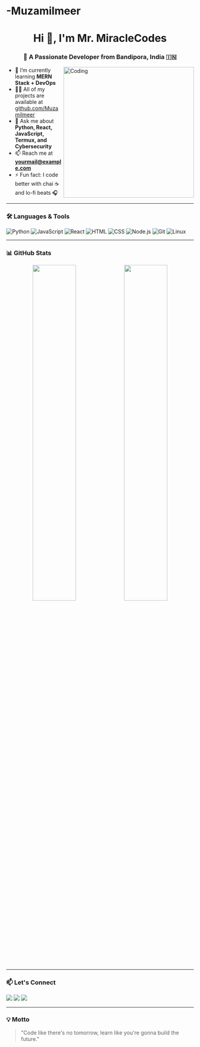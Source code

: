 # -Muzamilmeer
<h1 align="center">Hi 👋, I'm Mr. MiracleCodes</h1>
<h3 align="center">🚀 A Passionate Developer from Bandipora, India 🇮🇳</h3>

<img align="right" alt="Coding" width="350" src="https://media.giphy.com/media/qgQUggAC3Pfv687qPC/giphy.gif">

- 🌱 I’m currently learning **MERN Stack + DevOps**
- 👨‍💻 All of my projects are available at [github.com/Muzamilmeer](https://github.com/Muzamilmeer)
- 💬 Ask me about **Python, React, JavaScript, Termux, and Cybersecurity**
- 📫 Reach me at **yourmail@example.com**
- ⚡ Fun fact: I code better with chai ☕ and lo-fi beats 🎧

---

### 🛠️ Languages & Tools
![Python](https://img.shields.io/badge/-Python-05122A?style=flat&logo=python)
![JavaScript](https://img.shields.io/badge/-JavaScript-05122A?style=flat&logo=javascript)
![React](https://img.shields.io/badge/-React-05122A?style=flat&logo=react)
![HTML](https://img.shields.io/badge/-HTML-05122A?style=flat&logo=html5)
![CSS](https://img.shields.io/badge/-CSS-05122A?style=flat&logo=css3)
![Node.js](https://img.shields.io/badge/-Node.js-05122A?style=flat&logo=node.js)
![Git](https://img.shields.io/badge/-Git-05122A?style=flat&logo=git)
![Linux](https://img.shields.io/badge/-Linux-05122A?style=flat&logo=linux)

---

### 📊 GitHub Stats
<p align="center">
  <img width="48%" src="https://github-readme-stats.vercel.app/api?username=Muzamilmeer&show_icons=true&theme=tokyonight" />
  <img width="48%" src="https://github-readme-streak-stats.herokuapp.com/?user=Muzamilmeer&theme=tokyonight" />
</p>

---

### 📫 Let's Connect
<p align="left">
  <a href="https://linkedin.com/in/yourname" target="_blank"><img src="https://img.shields.io/badge/-LinkedIn-0A66C2?style=flat&logo=linkedin&logoColor=white"/></a>
  <a href="mailto: muzamilmeer598@gmail.com"><img src="https://img.shields.io/badge/-Gmail-D14836?style=flat&logo=gmail&logoColor=white"/></a>
  <a href="https://twitter.com/yourhandle" target="_blank"><img src="https://img.shields.io/badge/-Twitter-1DA1F2?style=flat&logo=twitter&logoColor=white"/></a>
</p>

---

### 💡 Motto
> "Code like there's no tomorrow, learn like you're gonna build the future."
